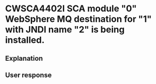 # CWSCA4402I SCA module "0" WebSphere MQ destination for "1" with JNDI name "2" is being installed.

## Explanation

## User response